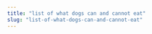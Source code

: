```yaml
---
title: "list of what dogs can and cannot eat"
slug: "list-of-what-dogs-can-and-cannot-eat"
---
```


